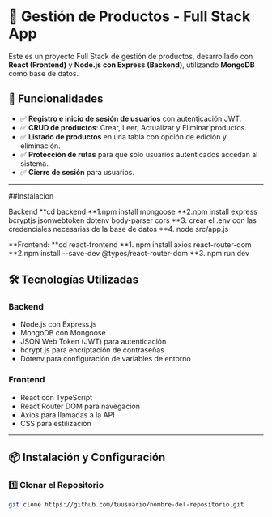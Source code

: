 # 🛒 Gestión de Productos - Full Stack App

Este es un proyecto Full Stack de gestión de productos, desarrollado con **React (Frontend)** y **Node.js con Express (Backend)**, utilizando **MongoDB** como base de datos.

## 🚀 Funcionalidades
- ✅ **Registro e inicio de sesión de usuarios** con autenticación JWT.
- ✅ **CRUD de productos**: Crear, Leer, Actualizar y Eliminar productos.
- ✅ **Listado de productos** en una tabla con opción de edición y eliminación.
- ✅ **Protección de rutas** para que solo usuarios autenticados accedan al sistema.
- ✅ **Cierre de sesión** para usuarios.

---

##Instalacion

Backend
**cd backend
**1.npm install mongoose
**2.npm install express bcryptjs jsonwebtoken dotenv body-parser cors
**3. crear el .env con las credenciales necesarias de la base de datos
**4. node src/app.js


**Frontend:
**cd react-frontend
**1. npm install axios react-router-dom
**2.npm install --save-dev @types/react-router-dom
**3. npm run dev


## 🛠️ **Tecnologías Utilizadas**
### **Backend**
- Node.js con Express.js
- MongoDB con Mongoose
- JSON Web Token (JWT) para autenticación
- bcrypt.js para encriptación de contraseñas
- Dotenv para configuración de variables de entorno

### **Frontend**
- React con TypeScript
- React Router DOM para navegación
- Axios para llamadas a la API
- CSS para estilización

---

## 📦 **Instalación y Configuración**
### 1️⃣ **Clonar el Repositorio**
```bash
git clone https://github.com/tuusuario/nombre-del-repositorio.git


